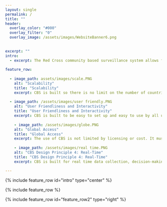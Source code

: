 ```yaml
---
layout: single
permalink: /
title: ""
header:
  overlay_color: "#000"
  overlay_filter: "0"
  overlay_image: /assets/images/WebsiteBanner6.png
    
 
excerpt: ""
intro: 
  - excerpt: The Red Cross community based surveillance system allows for people to report on health risks in their communities. By monitoring real-time data, we can respond to an outbreak before it spins out of control, thereby saving lives.
  
feature_row:
  
  - image_path: assets/images/scale.PNG
    alt: "Scalability"
    title: "Scalability"
    excerpt: CBS is built so there is no limit on the number of countries and number of users at the same time.   
   
  - image_path: /assets/images/user friendly.PNG
    alt: "User Friendliness and Interactivity"
    title: "User Friendliness and Interactivity"
    excerpt: CBS is built to be easy to set up and easy to use by all users and enable easy communication and relevant feedback among and to all users  
    
    - image_path: /assets/images/globe.PNG
    alt: "Global Access"
    title: "Global Access"
    excerpt: The use of CBS is not limited by licensing or cost. It must be made available to all 190 Red Cross National Societies. If any external actor (other NGOs, WHO) wants to use CBS they should be able to take the source code, build and deploy it themselves. 
    
    - image_path: /assets/images/real time.PNG
    alt: "CBS Design Principle 4: Real-Time"
    title: "CBS Design Principle 4: Real-Time"
    excerpt: CBS is built for real time data collection, decision-making and early response

---
```


{% include feature_row id="intro" type="center" %}

{% include feature_row %}

{% include feature_row id="feature_row2" type="right" %}
